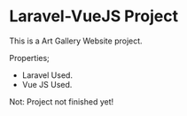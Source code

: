 # Laravel-VueJS Project

This is a Art Gallery Website project.

Properties;
- Laravel Used.
- Vue JS Used.

Not: Project not finished yet!
